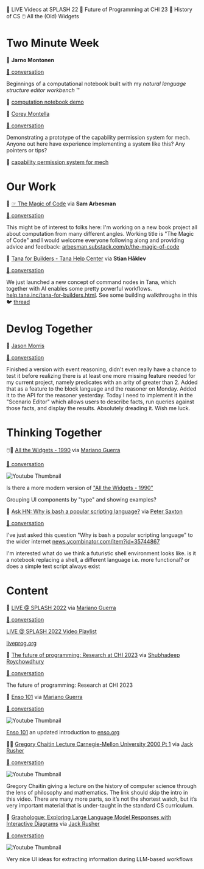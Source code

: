<!--
.. title: Future of Coding Weekly 2023/05 Week 1
.. slug: future-of-coding-weekly-202305-week-1
.. date: 2023-05-01 23:23:55 UTC+02:00
.. tags: 
.. category: 
.. link: 
.. description: 
.. type: text
-->

🎥 LIVE Videos at SPLASH 22 📑 Future of Programming at CHI 23 📜 History of CS 🖱️ All the (Old) Widgets

# Two Minute Week

💬 **Jarno Montonen**

[🧵 conversation](https://marianoguerra.github.io/future-of-coding-weekly/history/weekly/2023/05/W1/two-minute-week.html#2023-04-25T12:36:13.149Z)

Beginnings of a computational notebook built with my  _natural language structure editor workbench_ ™

🎥 [computation notebook demo](http://history.futureofcoding.org/history/msg_files/F05/F0556H0BBQR.mp4)

💬 [Corey Montella](https://github.com/mech-lang/mech)

[🧵 conversation](https://marianoguerra.github.io/future-of-coding-weekly/history/weekly/2023/05/W1/two-minute-week.html#2023-04-26T19:35:25.645Z)

Demonstrating a prototype of the capability permission system for mech. Anyone out here have experience implementing a system like this? Any pointers or tips?

🎥 [capability permission system for mech](http://history.futureofcoding.org/history/msg_files/F05/F0550TN0EAH.mkv)

# Our Work

📙 [☞ The Magic of Code](https://arbesman.substack.com/p/the-magic-of-code) via **Sam Arbesman**

[🧵 conversation](https://marianoguerra.github.io/future-of-coding-weekly/history/weekly/2023/05/W1/share-your-work.html#2023-04-26T14:40:36.159Z)

This might be of interest to folks here: I'm working on a new book project all about computation from many different angles. Working title is "The Magic of Code" and I would welcome everyone following along and providing advice and feedback: [arbesman.substack.com/p/the-magic-of-code](https://arbesman.substack.com/p/the-magic-of-code)

📝 [Tana for Builders - Tana Help Center](https://help.tana.inc/tana-for-builders.html) via **Stian Håklev**

[🧵 conversation](https://marianoguerra.github.io/future-of-coding-weekly/history/weekly/2023/05/W1/share-your-work.html#2023-04-27T21:47:04.577Z)

We just launched a new concept of command nodes in Tana, which together with AI enables some pretty powerful workflows. [help.tana.inc/tana-for-builders.html](https://help.tana.inc/tana-for-builders.html). See some building walkthroughs in this 🐦 [thread](https://twitter.com/houshuang/status/1651687719033077760)

# Devlog Together

💬 [Jason Morris](https://twitter.com/RoundTableLaw)

[🧵 conversation](https://marianoguerra.github.io/future-of-coding-weekly/history/weekly/2023/05/W1/devlog-together.html#2023-04-26T16:25:23.504Z)

Finished a version with event reasoning, didn't even really have a chance to test it before realizing there is at least one more missing feature needed for my current project, namely predicates with an arity of greater than 2. Added that as a feature to the block language and the reasoner on Monday. Added it to the API for the reasoner yesterday. Today I need to implement it in the "Scenario Editor" which allows users to describe facts, run queries against those facts, and display the results. Absolutely dreading it. Wish me luck.

# Thinking Together

🖱️🎥 [All the Widgets - 1990](https://www.youtube.com/watch?v=9qtd8Hc90Hw) via [Mariano Guerra](https://twitter.com/warianoguerra)

[🧵 conversation](https://marianoguerra.github.io/future-of-coding-weekly/history/weekly/2023/05/W1/thinking-together.html#2023-04-27T19:21:20.117Z)

![Youtube Thumbnail](https://img.youtube.com/vi/9qtd8Hc90Hw/hqdefault.jpg)

Is there a more modern version of ["All the Widgets - 1990"](https://www.youtube.com/watch?v=9qtd8Hc90Hw)



Grouping UI components by "type" and showing examples?

🙋 [Ask HN: Why is bash a popular scripting language?](https://news.ycombinator.com/item?id=35744867) via [Peter Saxton](https://twitter.com/CrowdHailer)

[🧵 conversation](https://marianoguerra.github.io/future-of-coding-weekly/history/weekly/2023/05/W1/thinking-together.html#2023-04-28T18:05:03.127Z)

I've just asked this question "Why is bash a popular scripting language" to the wider internet [news.ycombinator.com/item?id=35744867](https://news.ycombinator.com/item?id=35744867)

I'm interested what do we think a futuristic shell environment looks like. is it a notebook replacing a shell, a different language i.e. more functional? or does a simple text script always exist

# Content

🎥 [LIVE @ SPLASH 2022](https://www.youtube.com/playlist?list=PLyrlk8Xaylp7pSb2hnEFDdA0swG7GBRKY) via [Mariano Guerra](https://twitter.com/warianoguerra)

[🧵 conversation](https://marianoguerra.github.io/future-of-coding-weekly/history/weekly/2023/05/W1/linking-together.html#2023-04-24T18:16:35.369Z)

[LIVE @ SPLASH 2022 Video Playlist](https://www.youtube.com/playlist?list=PLyrlk8Xaylp7pSb2hnEFDdA0swG7GBRKY)



[liveprog.org](https://liveprog.org/)

📑 [The future of programming: Research at CHI 2023](https://austinhenley.com/blog/futureofprogramming2023.html) via [Shubhadeep Roychowdhury](https://github.com/rcshubhadeep)

[🧵 conversation](https://marianoguerra.github.io/future-of-coding-weekly/history/weekly/2023/05/W1/linking-together.html#2023-04-27T19:59:05.477Z)

The future of programming: Research at CHI 2023

🎥 [Enso 101](https://www.youtube.com/watch?v=_Twh45PI_vU) via [Mariano Guerra](https://twitter.com/warianoguerra)

[🧵 conversation](https://marianoguerra.github.io/future-of-coding-weekly/history/weekly/2023/05/W1/linking-together.html#2023-04-28T11:06:50.005Z)

![Youtube Thumbnail](https://img.youtube.com/vi/_Twh45PI_vU/hqdefault.jpg)

[Enso 101](https://www.youtube.com/watch?v=_Twh45PI_vU) an updated introduction to [enso.org](https://enso.org/)

📜🎥 [Gregory Chaitin Lecture Carnegie-Mellon University 2000 Pt 1](https://youtu.be/HLPO-RTFU2o?t=231) via [Jack Rusher](https://twitter.com/jackrusher)

[🧵 conversation](https://marianoguerra.github.io/future-of-coding-weekly/history/weekly/2023/05/W1/linking-together.html#2023-04-30T07:39:17.514Z)

![Youtube Thumbnail](https://img.youtube.com/vi/HLPO-RTFU2o/hqdefault.jpg)

Gregory Chaitin giving a lecture on the history of computer science through the lens of philosophy and mathematics. The link should skip the intro in this video. There are many more parts, so it’s not the shortest watch, but it’s very important material that is under-taught in the standard CS curriculum.

🎥 [Graphologue:  Exploring Large Language Model Responses with Interactive Diagrams](https://www.youtube.com/watch?v=92QREkwrwRQ) via [Jack Rusher](https://twitter.com/jackrusher)

[🧵 conversation](https://marianoguerra.github.io/future-of-coding-weekly/history/weekly/2023/05/W1/linking-together.html#2023-04-30T16:58:24.605Z)

![Youtube Thumbnail](https://img.youtube.com/vi/92QREkwrwRQ/hqdefault.jpg)

Very nice UI ideas for extracting information during LLM-based workflows

